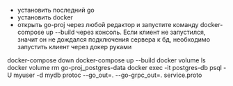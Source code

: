 - установить последний go
- установить docker
- открыть go-proj через любой редактор и запустите команду docker-compose up --build через консоль. Если клиент не запустился, значит он не дождался подключения сервера к бд, необходимо запустить клиент через докер руками

docker-compose down
docker-compose up --build
docker volume ls
docker volume rm go-proj_postgres-data
docker exec -it postgres-db psql -U myuser -d mydb
protoc --go_out=. --go-grpc_out=. service.proto
